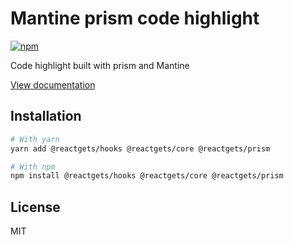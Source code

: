 # Mantine prism code highlight

[![npm](https://img.shields.io/npm/dm/@reactgets/prism)](https://www.npmjs.com/package/@reactgets/prism)

Code highlight built with prism and Mantine

[View documentation](https://mantine.dev/)

## Installation

```bash
# With yarn
yarn add @reactgets/hooks @reactgets/core @reactgets/prism

# With npm
npm install @reactgets/hooks @reactgets/core @reactgets/prism
```

## License

MIT
